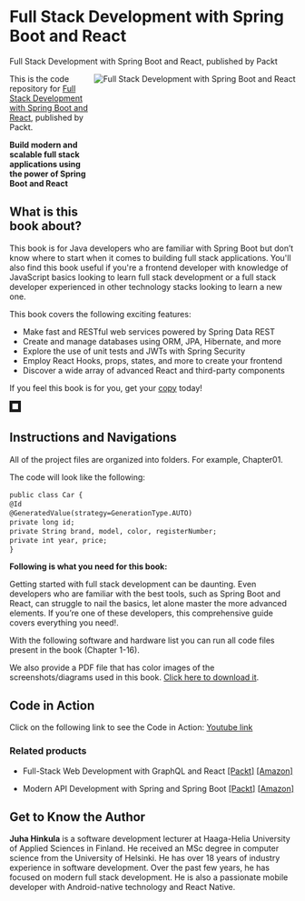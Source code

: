 # Full Stack Development with Spring Boot and React	
Full Stack Development with Spring Boot and React, published by Packt

<a href="https://www.packtpub.com/product/full-stack-development-with-spring-boot-and-react/9781801816786"><img src="https://static.packt-cdn.com/products/9781801816786/cover/smaller" alt="Full Stack Development with Spring Boot and React" height="256px" align="right"></a>

This is the code repository for [Full Stack Development with Spring Boot and React](https://www.packtpub.com/product/full-stack-development-with-spring-boot-and-react/9781803234588), published by Packt.

**Build modern and scalable full stack applications using the power of Spring Boot and React**

## What is this book about?

This book is for Java developers who are familiar with Spring Boot but don’t know where to start when it comes to building full stack applications. You'll also find this book useful if you're a frontend developer with knowledge of JavaScript basics looking to learn full stack development or a full stack developer experienced in other technology stacks looking to learn a new one.

This book covers the following exciting features:

* Make fast and RESTful web services powered by Spring Data REST
* Create and manage databases using ORM, JPA, Hibernate, and more
* Explore the use of unit tests and JWTs with Spring Security
* Employ React Hooks, props, states, and more to create your frontend
* Discover a wide array of advanced React and third-party components

If you feel this book is for you, get your [copy](https://www.amazon.com/dp/1801816786) today!

<a href="https://www.packtpub.com/?utm_source=github&utm_medium=banner&utm_campaign=GitHubBanner"><img src="https://raw.githubusercontent.com/PacktPublishing/GitHub/master/GitHub.png" 
alt="https://www.packtpub.com/" border="5" /></a>


## Instructions and Navigations
All of the project files are organized into folders. For example, Chapter01.

The code will look like the following:

```
public class Car {
@Id
@GeneratedValue(strategy=GenerationType.AUTO)
private long id;
private String brand, model, color, registerNumber;
private int year, price;
}
```

**Following is what you need for this book:**

Getting started with full stack development can be daunting. Even developers who are familiar with the best tools, such as Spring Boot and React, can struggle to nail the basics, let alone master the more advanced elements. If you’re one of these developers, this comprehensive guide covers everything you need!.

With the following software and hardware list you can run all code files present in the book (Chapter 1-16).

We also provide a PDF file that has color images of the screenshots/diagrams used in this book. [Click here to download it](https://static.packt-cdn.com/downloads/9781801816786_ColorImages.pdf).

## Code in Action

Click on the following link to see the Code in Action: [Youtube link](https://bit.ly/3t3Qe4r)

### Related products <Other books you may enjoy>
* Full-Stack Web Development with GraphQL and React [[Packt]](https://www.packtpub.com/product/full-stack-web-development-with-graphql-and-react-second-edition/9781801077880) [[Amazon]](https://www.amazon.com/Full-Stack-Web-Development-GraphQL-React/dp/1801077886)

* Modern API Development with Spring and Spring Boot [[Packt]](https://www.packtpub.com/product/modern-api-development-with-spring-and-spring-boot/9781800562479) [[Amazon]](https://www.amazon.com/Modern-API-Development-Spring-Boot/dp/1800562470)

## Get to Know the Author
**Juha Hinkula** is a software development lecturer at Haaga-Helia University of Applied Sciences in Finland. He received an MSc degree in computer science from the University of Helsinki. He has over 18 years of industry experience in software development. Over the past few years, he has focused on modern full stack development. He is also a passionate mobile developer with Android-native technology and React Native.	
